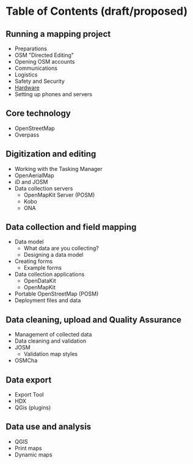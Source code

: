 # Table of Contents (draft/proposed)

## Running a mapping project
* Preparations
* OSM "Directed Editing"
* Opening OSM accounts
* Communications
* Logistics
* Safety and Security
* [Hardware](1-7_Hardware.md)
* Setting up phones and servers

## Core technology
* OpenStreetMap
* Overpass

## Digitization and editing
* Working with the Tasking Manager
* OpenAerialMap
* iD and JOSM
* Data collection servers
  * OpenMapKit Server (POSM)
  * Kobo
  * ONA

## Data collection and field mapping
* Data model
  * What data are you collecting?
  * Designing a data model
* Creating forms
  * Example forms
* Data collection applications
  * OpenDataKit
  * OpenMapKit
* Portable OpenStreetMap (POSM)
* Deployment files and data

## Data cleaning, upload and Quality Assurance
* Management of collected data
* Data cleaning and validation
* JOSM
  * Validation map styles
* OSMCha

## Data export
* Export Tool
* HDX
* QGis (plugins)

## Data use and analysis
* QGIS
* Print maps
* Dynamic maps

